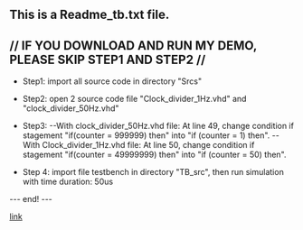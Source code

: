 This is a Readme_tb.txt file.
------------------------------------------------------------------
// IF YOU DOWNLOAD AND RUN MY DEMO, PLEASE SKIP STEP1 AND STEP2 //
------------------------------------------------------------------


+ Step1: import all source code in directory "Srcs"

+ Step2: open 2 source code file "Clock_divider_1Hz.vhd" and "clock_divider_50Hz.vhd"

+ Step3:
	--With clock_divider_50Hz.vhd file: At line 49, change condition if stagement "if(counter = 999999) then" into "if (counter = 1) then".
	--With Clock_divider_1Hz.vhd file: At line 50, change condition if stagement "if(counter = 49999999) then" into "if (counter = 50) then".

+ Step 4: import file testbench in directory "TB_src", then run simulation with time duration: 50us

--- end! ---

[link](https://banviencorp-my.sharepoint.com/:o:/g/personal/duc_luong-cong_banvien_com_vn/EkVqgLHbTmhFvCEw-U8InGgB5TVm0ndnwS1BaKQuk7pP5A?e=bedSSP)

